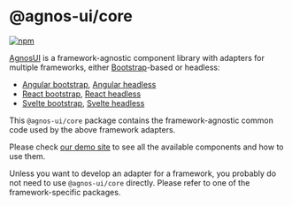 # @agnos-ui/core

[![npm](https://img.shields.io/npm/v/@agnos-ui/core)](https://www.npmjs.com/package/@agnos-ui/core)

[AgnosUI](https://www.agnosui.dev/latest/) is a framework-agnostic component library with adapters for multiple frameworks, either [Bootstrap](https://getbootstrap.com/)-based or headless:

- [Angular bootstrap](https://www.npmjs.com/package/@agnos-ui/angular-bootstrap), [Angular headless](https://www.npmjs.com/package/@agnos-ui/angular-headless)
- [React bootstrap](https://www.npmjs.com/package/@agnos-ui/react-bootstrap), [React headless](https://www.npmjs.com/package/@agnos-ui/react-headless)
- [Svelte bootstrap](https://www.npmjs.com/package/@agnos-ui/svelte-bootstrap), [Svelte headless](https://www.npmjs.com/package/@agnos-ui/svelte-headless)

This `@agnos-ui/core` package contains the framework-agnostic common code used by the above framework adapters.

Please check [our demo site](https://www.agnosui.dev/latest/) to see all the available components and how to use them.

Unless you want to develop an adapter for a framework, you probably do not need to use `@agnos-ui/core` directly. Please refer to one of the framework-specific packages.
